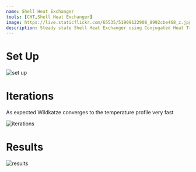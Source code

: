 ```yaml
---
name: Shell Heat Exchanger
tools: [CHT,Shell Heat Exchanger]
image: https://live.staticflickr.com/65535/51909122908_8992cbe468_z.jpg
description: Steady state Shell Heat Exchanger using Conjugated Heat Transfer model.
---
```


# Set Up
 
![set up](https://live.staticflickr.com/65535/51913569210_e3f1e76751_c.jpg)


# Iterations

As expected Wildkatze converges to the temperature profile very fast

![iterations](https://live.staticflickr.com/65535/51913046263_0ac04e4641_c.jpg)

# Results

![results](https://live.staticflickr.com/65535/51911989727_17ec00a619_c.jpg)


 

 
